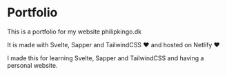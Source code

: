 # Portfolio

This is a portfolio for my website philipkingo.dk

It is made with Svelte, Sapper and TailwindCSS ❤️ and hosted on Netlify ❤️

I made this for learning Svelte, Sapper and TailwindCSS and having a personal website.

